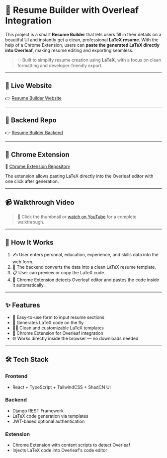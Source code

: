 # 📄 Resume Builder with Overleaf Integration

This project is a smart **Resume Builder** that lets users fill in their details on a beautiful UI and instantly get a clean, professional **LaTeX resume**. With the help of a Chrome Extension, users can **paste the generated LaTeX directly into Overleaf**, making resume editing and exporting seamless.

> ✨ Built to simplify resume creation using **LaTeX**, with a focus on clean formatting and developer-friendly export.

---

## 🔗 Live Website

👉 [Resume Builder Website](https://resume.manideepanasuri.shop)

---
## 🔗 Backend Repo

👉 [Resume Builder Backend](https://github.com/manideepanasuri/resume_builder_backend)

---

## 🧩 Chrome Extension

🔗 [Chrome Extension Repository](https://chromewebstore.google.com/detail/resume-builder-extension/akkliaeildieknhppapkbgefbehbdcpj)

The extension allows pasting LaTeX directly into the Overleaf editor with one click after generation.

---

## 📹 Walkthrough Video

> 🎥 Click the thumbnail or [watch on YouTube](https://youtu.be/ZwocK5w2uU4) for a complete walkthrough.

---

## 🚀 How It Works

1. ✍️ User enters personal, education, experience, and skills data into the web form.
2. 🧠 The backend converts the data into a clean LaTeX resume template.
3. 📋 User can preview or copy the LaTeX code.
4. 🧩 Chrome Extension detects Overleaf editor and pastes the code inside it automatically.

---

## ✨ Features

- 🎯 Easy-to-use form to input resume sections
- 📄 Generates LaTeX code on the fly
- 👨‍💻 Clean and customizable LaTeX templates
- 🧩 Chrome Extension for Overleaf integration
- 🌐 Works directly inside the browser — no downloads needed

---

## 🛠️ Tech Stack

### Frontend
- React + TypeScript + TailwindCSS + ShadCN UI

### Backend
- Django REST Framework
- LaTeX code generation via templates
- JWT-based optional authentication

### Extension
- Chrome Extension with content scripts to detect Overleaf
- Injects LaTeX code into Overleaf's code editor


